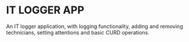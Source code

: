 # IT LOGGER APP

An IT logger application, with logging functionality, adding and removing technicians, setting attentions and basic CURD operations.


